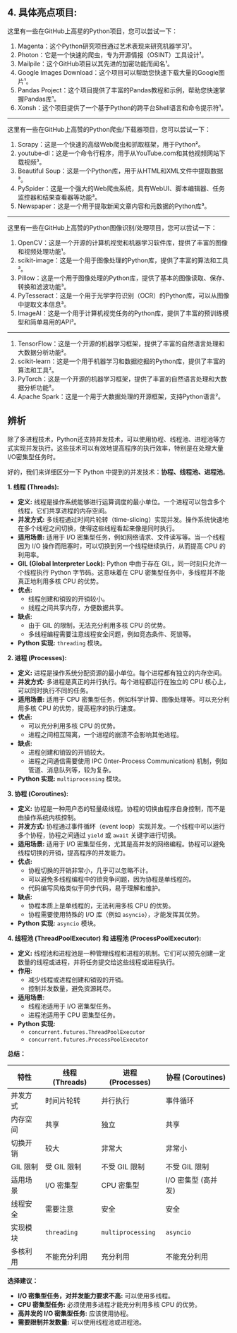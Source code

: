 


## 4. 具体亮点项目:

这里有一些在GitHub上高星的Python项目，您可以尝试一下：

1. Magenta：这个Python研究项目通过艺术表现来研究机器学习¹。
2. Photon：它是一个快速的爬虫，专为开源情报（OSINT）工具设计¹。
3. Mailpile：这个GitHub项目以其先进的加密功能而闻名¹。
4. Google Images Download：这个项目可以帮助您快速下载大量的Google图片¹。
5. Pandas Project：这个项目提供了丰富的Pandas教程和示例，帮助您快速掌握Pandas库¹。
6. Xonsh：这个项目提供了一个基于Python的跨平台Shell语言和命令提示符¹。






------

这里有一些在GitHub上高赞的Python爬虫/下载器项目，您可以尝试一下：

1. Scrapy：这是一个快速的高级Web爬虫和抓取框架，用于Python²。
2. youtube-dl：这是一个命令行程序，用于从YouTube.com和其他视频网站下载视频³。
3. Beautiful Soup：这是一个Python库，用于从HTML和XML文件中提取数据³。
4. PySpider：这是一个强大的Web爬虫系统，具有WebUI、脚本编辑器、任务监控器和结果查看器等功能³。
5. Newspaper：这是一个用于提取新闻文章内容和元数据的Python库³。


-----

这里有一些在GitHub上高赞的Python图像识别/处理项目，您可以尝试一下：

1. OpenCV：这是一个开源的计算机视觉和机器学习软件库，提供了丰富的图像和视频处理功能¹。
2. scikit-image：这是一个用于图像处理的Python库，提供了丰富的算法和工具³。
3. Pillow：这是一个用于图像处理的Python库，提供了基本的图像读取、保存、转换和滤波功能³。
4. PyTesseract：这是一个用于光学字符识别（OCR）的Python库，可以从图像中提取文本信息³。
5. ImageAI：这是一个用于计算机视觉任务的Python库，提供了丰富的预训练模型和简单易用的API³。



------


1. TensorFlow：这是一个开源的机器学习框架，提供了丰富的自然语言处理和大数据分析功能²。
2. scikit-learn：这是一个用于机器学习和数据挖掘的Python库，提供了丰富的算法和工具²。
3. PyTorch：这是一个开源的机器学习框架，提供了丰富的自然语言处理和大数据分析功能²。
5. Apache Spark：这是一个用于大数据处理的开源框架，支持Python语言²。



## 辨析
除了多进程技术，Python还支持并发技术，可以使用协程、线程池、进程池等方式实现并发执行。这些技术可以有效地提高程序的执行效率，特别是在处理大量I/O密集型任务时。

好的，我们来详细区分一下 Python 中提到的并发技术：**协程、线程池、进程池**。

**1. 线程 (Threads):**

*   **定义:** 线程是操作系统能够进行运算调度的最小单位。一个进程可以包含多个线程，它们共享进程的内存空间。
*   **并发方式:** 多线程通过时间片轮转（time-slicing）实现并发。操作系统快速地在多个线程之间切换，使得这些线程看起来像是同时执行。
*   **适用场景:** 适用于 I/O 密集型任务，例如网络请求、文件读写等。当一个线程因为 I/O 操作而阻塞时，可以切换到另一个线程继续执行，从而提高 CPU 的利用率。
*   **GIL (Global Interpreter Lock):** Python 中由于存在 GIL，同一时刻只允许一个线程执行 Python 字节码。这意味着在 CPU 密集型任务中，多线程并不能真正地利用多核 CPU 的优势。
*   **优点:**
    *   线程创建和销毁的开销较小。
    *   线程之间共享内存，方便数据共享。
*   **缺点:**
    *   由于 GIL 的限制，无法充分利用多核 CPU 的优势。
    *   多线程编程需要注意线程安全问题，例如竞态条件、死锁等。
*   **Python 实现:** `threading` 模块。

**2. 进程 (Processes):**

*   **定义:** 进程是操作系统分配资源的最小单位。每个进程都有独立的内存空间。
*   **并发方式:** 多进程是真正的并行执行。每个进程都运行在独立的 CPU 核心上，可以同时执行不同的任务。
*   **适用场景:** 适用于 CPU 密集型任务，例如科学计算、图像处理等。可以充分利用多核 CPU 的优势，提高程序的执行速度。
*   **优点:**
    *   可以充分利用多核 CPU 的优势。
    *   进程之间相互隔离，一个进程的崩溃不会影响其他进程。
*   **缺点:**
    *   进程创建和销毁的开销较大。
    *   进程之间通信需要使用 IPC (Inter-Process Communication) 机制，例如管道、消息队列等，较为复杂。
*   **Python 实现:** `multiprocessing` 模块。

**3. 协程 (Coroutines):**

*   **定义:** 协程是一种用户态的轻量级线程。协程的切换由程序自身控制，而不是由操作系统内核控制。
*   **并发方式:** 协程通过事件循环（event loop）实现并发。一个线程中可以运行多个协程，协程之间通过 `yield` 或 `await` 关键字进行切换。
*   **适用场景:** 适用于 I/O 密集型任务，尤其是高并发的网络编程。协程可以避免线程切换的开销，提高程序的并发能力。
*   **优点:**
    *   协程切换的开销非常小，几乎可以忽略不计。
    *   可以避免多线程编程中的锁竞争问题，因为协程是单线程的。
    *   代码编写风格类似于同步代码，易于理解和维护。
*   **缺点:**
    *   协程本质上是单线程的，无法利用多核 CPU 的优势。
    *   协程需要使用特殊的 I/O 库（例如 `asyncio`），才能发挥其优势。
*   **Python 实现:** `asyncio` 模块。

**4. 线程池 (ThreadPoolExecutor) 和 进程池 (ProcessPoolExecutor):**

*   **定义:** 线程池和进程池是一种管理线程和进程的机制。它们可以预先创建一定数量的线程或进程，并将任务提交给这些线程或进程执行。
*   **作用:**
    *   减少线程或进程创建和销毁的开销。
    *   控制并发数量，避免资源耗尽。
*   **适用场景:**
    *   线程池适用于 I/O 密集型任务。
    *   进程池适用于 CPU 密集型任务。
*   **Python 实现:**
    *   `concurrent.futures.ThreadPoolExecutor`
    *   `concurrent.futures.ProcessPoolExecutor`

**总结：**

| 特性         | 线程 (Threads)                  | 进程 (Processes)                 | 协程 (Coroutines)                 |
| ------------ | ------------------------------- | -------------------------------- | --------------------------------- |
| 并发方式     | 时间片轮转                      | 并行执行                         | 事件循环                            |
| 内存空间     | 共享                            | 独立                             | 共享                               |
| 切换开销     | 较大                            | 非常大                           | 非常小                              |
| GIL 限制     | 受 GIL 限制                     | 不受 GIL 限制                      | 不受 GIL 限制                       |
| 适用场景     | I/O 密集型                      | CPU 密集型                       | I/O 密集型 (高并发)                 |
| 线程安全     | 需要注意                        | 安全                             | 安全                                |
| 实现模块     | `threading`                     | `multiprocessing`                | `asyncio`                           |
| 多核利用     | 不能充分利用                    | 充分利用                         | 不能充分利用                         |

**选择建议：**

*   **I/O 密集型任务，对并发能力要求不高:** 可以使用多线程。
*   **CPU 密集型任务:** 必须使用多进程才能充分利用多核 CPU 的优势。
*   **高并发的 I/O 密集型任务:** 应该使用协程。
*   **需要限制并发数量:** 可以使用线程池或进程池。



